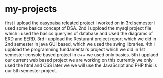 # my-projects
first i upload the easypaisa releated project i worked on in 3rd semester i used some basics concept of DSA.
2nd i uppload the mysql project file which i used the basics queryies of database and Used the diagrams of  ERD and EERD. 
3rd i uppload the Resturant project report which we did in 2nd semester in java  GUI based, which  we used the swing libraries.
4th i uppload  the programming fundamental's project which we did in 1st semester console based project   in c++ we used only basics.
5th i upplaod  our current web based project we are working on this currently we only used the html and CSS later we we will use the JavaScript and PHP this is our 5th semester project.
